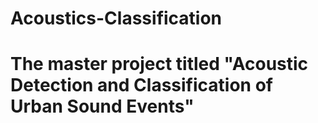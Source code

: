 # Acoustics-Classification
 The master project titled "Acoustic Detection and Classification of Urban Sound Events"
===========================================================================

